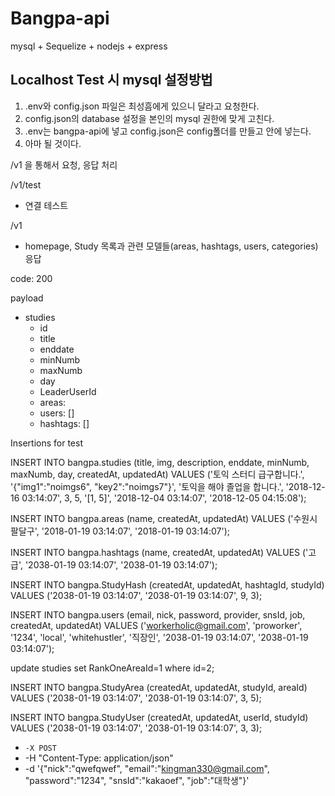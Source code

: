 # Bangpa-api 

mysql + Sequelize + nodejs + express



## Localhost Test 시 mysql 설정방법

1. .env와 config.json 파일은 최성흠에게 있으니 달라고 요청한다.
2. config.json의 database 설정을 본인의 mysql 권한에 맞게 고친다.
3. .env는 bangpa-api에 넣고 config.json은 config폴더를 만들고 안에 넣는다. 
4. 아마 될 것이다.



/v1 을 통해서 요청, 응답 처리



/v1/test 

- 연결 테스트



/v1

- homepage, Study 목록과 관련 모델들(areas, hashtags, users, categories) 응답

code: 200

payload

- studies
  - id
  - title
  - enddate
  - minNumb
  - maxNumb
  - day
  - LeaderUserId
  - areas:
  - users: []
  - hashtags: []



Insertions for test

INSERT INTO bangpa.studies (title, img, description, enddate, minNumb, maxNumb, day, createdAt, updatedAt) VALUES ('토익 스터디 급구합니다.', '{"img1":"noimgs6", "key2":"noimgs7"}', '토익을 해야 졸업을 합니다.', '2018-12-16 03:14:07', 3, 5, '[1, 5]', '2018-12-04 03:14:07', '2018-12-05 04:15:08');



INSERT INTO bangpa.areas (name, createdAt, updatedAt) VALUES ('수원시 팔달구', '2018-01-19 03:14:07', '2018-01-19 03:14:07');



INSERT INTO bangpa.hashtags (name, createdAt, updatedAt) VALUES ('고급', '2038-01-19 03:14:07', '2038-01-19 03:14:07');



INSERT INTO bangpa.StudyHash (createdAt, updatedAt, hashtagId, studyId) VALUES ('2038-01-19 03:14:07', '2038-01-19 03:14:07', 9, 3);



INSERT INTO bangpa.users (email, nick, password, provider, snsId, job, createdAt, updatedAt) VALUES ('workerholic@gmail.com', 'proworker', '1234', 'local', 'whitehustler', '직장인', '2038-01-19 03:14:07', '2038-01-19 03:14:07');



update studies set RankOneAreaId=1 where id=2;



INSERT INTO bangpa.StudyArea (createdAt, updatedAt, studyId, areaId) VALUES ('2038-01-19 03:14:07', '2038-01-19 03:14:07', 3, 5);



INSERT INTO bangpa.StudyUser (createdAt, updatedAt, userId, studyId) VALUES ('2038-01-19 03:14:07', '2038-01-19 03:14:07', 3, 3);



- `-X POST`
- -H "Content-Type: application/json"
- -d '{"nick":"qwefqwef", "email":"kingman330@gmail.com", "password":"1234", "snsId":"kakaoef", "job":"대학생"}'